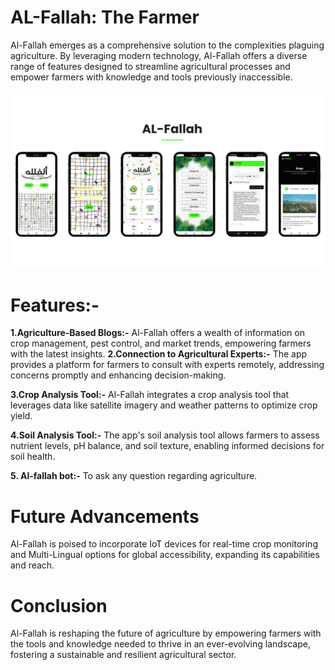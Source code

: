 # AL-Fallah: The Farmer

Al-Fallah emerges as a comprehensive solution to the complexities plaguing agriculture. By leveraging modern technology, Al-Fallah offers a diverse range of features designed to streamline agricultural processes and empower farmers with knowledge and tools previously inaccessible.

![Alt text](<ui.png>)


# Features:-

**1.Agriculture-Based Blogs:-** Al-Fallah offers a wealth of information on crop management, pest control, and market trends, empowering farmers with the latest insights.
**2.Connection to Agricultural Experts:-** The app provides a platform for farmers to consult with experts remotely, addressing concerns promptly and enhancing decision-making.

**3.Crop Analysis Tool:-** Al-Fallah integrates a crop analysis tool that leverages data like satellite imagery and weather patterns to optimize crop yield.

**4.Soil Analysis Tool:-** The app's soil analysis tool allows farmers to assess nutrient levels, pH balance, and soil texture, enabling informed decisions for soil health.

**5. Al-fallah bot:-** To ask any question regarding agriculture.
# Future Advancements

Al-Fallah is poised to incorporate IoT devices for real-time crop monitoring and Multi-Lingual options for global accessibility, expanding its capabilities and reach.

# Conclusion

Al-Fallah is reshaping the future of agriculture by empowering farmers with the tools and knowledge needed to thrive in an ever-evolving landscape, fostering a sustainable and resilient agricultural sector.

